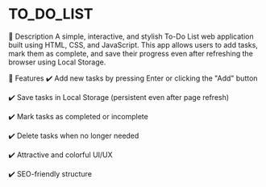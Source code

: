 # TO_DO_LIST
📝 Description
A simple, interactive, and stylish To-Do List web application built using HTML, CSS, and JavaScript. This app allows users to add tasks, mark them as complete, and save their progress even after refreshing the browser using Local Storage.

🎯 Features
✔️ Add new tasks by pressing Enter or clicking the "Add" button

✔️ Save tasks in Local Storage (persistent even after page refresh)

✔️ Mark tasks as completed or incomplete

✔️ Delete tasks when no longer needed

✔️ Attractive and colorful UI/UX

✔️ SEO-friendly structure
